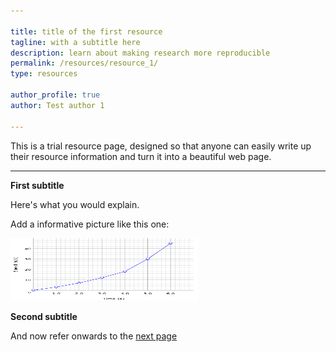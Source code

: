 ```yaml
---

title: title of the first resource
tagline: with a subtitle here
description: learn about making research more reproducible
permalink: /resources/resource_1/
type: resources

author_profile: true
author: Test author 1

---
```



This is a trial resource page, designed so that anyone can easily write up their resource information and turn it into a beautiful web page.


---

**First subtitle**

Here's what you would explain.

Add a informative picture like this one:

<img src="../images/graph.png" alt="This is a graph" width="300" height="100">

**Second subtitle**

And now refer onwards to the [next page](/about/)